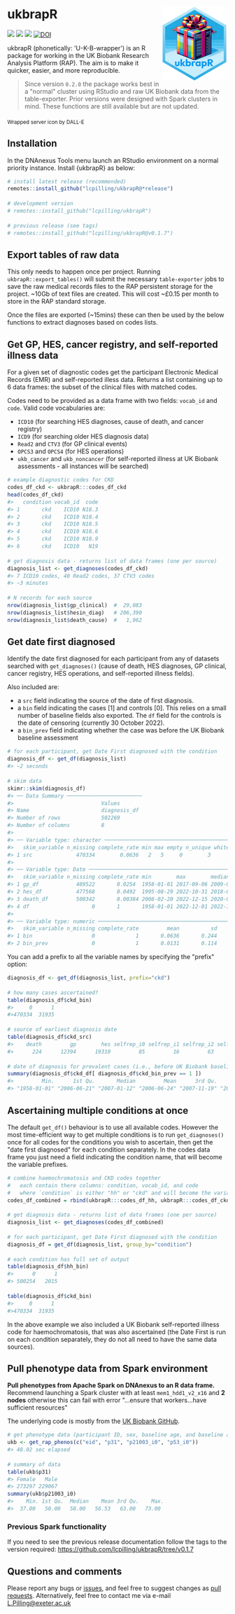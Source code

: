 # ukbrapR <a href="https://lcpilling.github.io/ukbrapR/"><img src="man/figures/ukbrapR.png" align="right" width="150" /></a>

<!-- badges: start -->
[![](https://img.shields.io/badge/version-0.2.6-informational.svg)](https://github.com/lcpilling/ukbrapR)
[![](https://img.shields.io/github/last-commit/lcpilling/ukbrapR.svg)](https://github.com/lcpilling/ukbrapR/commits/master)
[![](https://img.shields.io/badge/lifecycle-experimental-orange)](https://www.tidyverse.org/lifecycle/#experimental)
[![DOI](https://zenodo.org/badge/709765135.svg)](https://zenodo.org/doi/10.5281/zenodo.11517716)
<!-- badges: end -->

ukbrapR (phonetically: 'U-K-B-wrapper') is an R package for working in the UK Biobank Research Analysis Platform (RAP). The aim is to make it quicker, easier, and more reproducible.

> Since version `0.2.0` the package works best in a "normal" cluster using RStudio and raw UK Biobank data from the table-exporter. Prior versions were designed with Spark clusters in mind. These functions are still available but are not updated.

<sub>Wrapped server icon by DALL-E</sub>

## Installation

In the DNAnexus Tools menu launch an RStudio environment on a normal priority instance. Install {ukbrapR} as below:

```r
# install latest release (recommended)
remotes::install_github("lcpilling/ukbrapR@*release")

# development version
# remotes::install_github("lcpilling/ukbrapR")

# previous release (see tags)
# remotes::install_github("lcpilling/ukbrapR@v0.1.7")
```

## Export tables of raw data

This only needs to happen once per project. Running `ukbrapR::export_tables()` will submit the necessary `table-exporter` jobs to save the raw medical records files to the RAP persistent storage for the project. ~10Gb of text files are created. This will cost ~£0.15 per month to store in the RAP standard storage.

Once the files are exported (~15mins) these can then be used by the below functions to extract diagnoses based on codes lists. 

## Get GP, HES, cancer registry, and self-reported illness data

For a given set of diagnostic codes get the participant Electronic Medical Records (EMR) and self-reported illess data. Returns a list containing up to 6 data frames: the subset of the clinical files with matched codes. 

Codes need to be provided as a data frame with two fields: `vocab_id` and `code`. Valid code vocabularies are:

 - `ICD10` (for searching HES diagnoses, cause of death, and cancer registry)
 - `ICD9` (for searching older HES diagnosis data)
 - `Read2` and `CTV3` (for GP clinical events)
 - `OPCS3` and `OPCS4` (for HES operations)
 - `ukb_cancer` and `ukb_noncancer` (for self-reported illness at UK Biobank assessments - all instances will be searched)

```r
# example diagnostic codes for CKD 
codes_df_ckd <- ukbrapR:::codes_df_ckd
head(codes_df_ckd)
#>   condition vocab_id  code
#> 1       ckd    ICD10 N18.3
#> 2       ckd    ICD10 N18.4
#> 3       ckd    ICD10 N18.5
#> 4       ckd    ICD10 N18.6
#> 5       ckd    ICD10 N18.9
#> 6       ckd    ICD10   N19

# get diagnosis data - returns list of data frames (one per source)
diagnosis_list <- get_diagnoses(codes_df_ckd) 
#> 7 ICD10 codes, 40 Read2 codes, 37 CTV3 codes 
#> ~3 minutes

# N records for each source
nrow(diagnosis_list$gp_clinical)  #  29,083
nrow(diagnosis_list$hesin_diag)   # 206,390
nrow(diagnosis_list$death_cause)  #   1,962
```

## Get date first diagnosed

Identify the date first diagnosed for each participant from any of datasets searched with `get_diagnoses()` (cause of death, HES diagnoses, GP clinical, cancer registry, HES operations, and self-reported illness fields). 

Also included are:

 - a `src` field indicating the source of the date of first diagnosis.
 - a `bin` field indicating the cases [1] and controls [0]. This relies on a small number of baseline fields also exported. The `df` field for the controls is the date of censoring (currently 30 October 2022).
 - a `bin_prev` field indicating whether the case was before the UK Biobank baseline assessment

```r
# for each participant, get Date First diagnosed with the condition
diagnosis_df <- get_df(diagnosis_list)
#> ~2 seconds

# skim data 
skimr::skim(diagnosis_df)
#> ── Data Summary ────────────────────────
#>                            Values      
#> Name                       diagnosis_df
#> Number of rows             502269      
#> Number of columns          8           
#> 
#> ── Variable type: character ─────────────────────────────────────────────────────
#>   skim_variable n_missing complete_rate min max empty n_unique whitespace
#> 1 src              470334        0.0636   2   5     0        3          0
#> 
#> ── Variable type: Date ──────────────────────────────────────────────────────────
#>   skim_variable n_missing complete_rate min        max        median     n_unique
#> 1 gp_df            489522       0.0254  1958-01-01 2017-09-06 2009-09-15     3263
#> 2 hes_df           477568       0.0492  1995-08-29 2022-10-31 2018-05-15     5562
#> 3 death_df         500342       0.00384 2008-02-20 2022-12-15 2020-03-03     1429
#> 4 df                    0       1       1958-01-01 2022-12-01 2022-10-30     6367
#> 
#> ── Variable type: numeric ───────────────────────────────────────────────────────
#>   skim_variable n_missing complete_rate         mean          sd
#> 1 bin                   0             1       0.0636       0.244
#> 2 bin_prev              0             1       0.0131       0.114
```

You can add a prefix to all the variable names by specifying the "prefix" option:

```r
diagnosis_df <- get_df(diagnosis_list, prefix="ckd")

# how many cases ascertained?
table(diagnosis_df$ckd_bin)
#>     0      1 
#>470334  31935 

# source of earliest diagnosis date
table(diagnosis_df$ckd_src)
#>    death         gp        hes selfrep_i0 selfrep_i1 selfrep_i2 selfrep_i3 
#>      224      12394      19310         85         16         63          3

# date of diagnosis for prevalent cases (i.e., before UK Biobank baseline assessment)
summary(diagnosis_df$ckd_df[ diagnosis_df$ckd_bin_prev == 1 ])
#>         Min.      1st Qu.       Median         Mean      3rd Qu.         Max. 
#> "1958-01-01" "2006-06-21" "2007-01-12" "2006-06-24" "2007-11-19" "2010-06-16" 
```

## Ascertaining multiple conditions at once 

The default `get_df()` behaviour is to use all available codes. However the most time-efficient way to get multiple conditions is to run `get_diagnoses()` once for all codes for the conditions you wish to ascertain, then get the "date first diagnosed" for each condition separately. In the codes data frame you just need a field indicating the condition name, that will become the variable prefixes.

```r
# combine haemochromatosis and CKD codes together
#   each contain there columns: condition, vocab_id, and code
#   where `condition` is either "hh" or "ckd" and will become the variable prefix
codes_df_combined = rbind(ukbrapR:::codes_df_hh, ukbrapR:::codes_df_ckd)

# get diagnosis data - returns list of data frames (one per source)
diagnosis_list <- get_diagnoses(codes_df_combined)

# for each participant, get Date First diagnosed with the condition
diagnosis_df = get_df(diagnosis_list, group_by="condition")

# each condition has full set of output
table(diagnosis_df$hh_bin)
#>      0      1 
#> 500254   2015 

table(diagnosis_df$ckd_bin)
#>     0      1 
#>470334  31935 
```

In the above example we also included a UK Biobank self-reported illness code for haemochromatosis, that was also ascertained (the Date First is run on each condition separately, they do not all need to have the same data sources).


## Pull phenotype data from Spark environment

**Pull phenotypes from Apache Spark on DNAnexus to an R data frame.** Recommend launching a Spark cluster with at least `mem1_hdd1_v2_x16` and **2 nodes** otherwise this can fail with error "...ensure that workers...have sufficient resources"

The underlying code is mostly from the [UK Biobank GitHub](https://github.com/UK-Biobank/UKB-RAP-Notebooks/blob/main/NBs_Prelim/105_export_participant_data_to_r.ipynb). 

```r
# get phenotype data (participant ID, sex, baseline age, and baseline assessment date)
ukb <- get_rap_phenos(c("eid", "p31", "p21003_i0", "p53_i0"))
#> 48.02 sec elapsed

# summary of data
table(ukb$p31)
#> Female   Male 
#> 273297 229067
summary(ukb$p21003_i0)
#>    Min. 1st Qu.  Median    Mean 3rd Qu.    Max. 
#>  37.00   50.00   58.00   56.53   63.00   73.00 
```

### Previous Spark functionality

If you need to see the previous release documentation follow the tags to the version required: https://github.com/lcpilling/ukbrapR/tree/v0.1.7


## Questions and comments

Please report any bugs or [issues](https://github.com/lcpilling/ukbrapR/issues), and feel free to suggest changes as [pull requests](https://github.com/lcpilling/ukbrapR/pulls). Alternatively, feel free to contact me via e-mail L.Pilling@exeter.ac.uk
